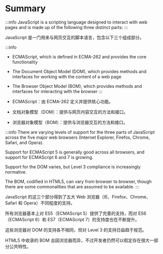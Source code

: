 # Summary

:::info
JavaScript is a scripting language designed to interact with web pages and is made up of the following three distinct parts:
:::

JavaScript 是一门用来与网页交互的脚本语言，包含以下三个组成部分。


:::info
- ECMAScript, which is defined in ECMA-262 and provides the core functionality
- The Document Object Model (DOM), which provides methods and interfaces for working with the content of a web page
- The Browser Object Model (BOM), which provides methods and interfaces for interacting with the browser
:::

- ECMAScript：由 ECMA-262 定义并提供核心功能。
- 文档对象模型（DOM）：提供与网页内容交互的方法和接口。
- 浏览器对象模型（BOM）：提供与浏览器交互的方法和接口。

:::info
There are varying levels of support for the three parts of JavaScript across the five major web browsers (Internet Explorer, Firefox, Chrome, Safari, and Opera). 

Support for ECMAScript 5 is generally good across all browsers, and support for ECMAScript 6 and 7 is growing. 

Support for the DOM varies, but Level 3 compliance is increasingly normative. 

The BOM, codified in HTML5, can vary from browser to browser, though there are some commonalities that are assumed to be available.
:::

JavaScript 的这三个部分得到了五大 Web 浏览器（IE、Firefox、Chrome、Safari 和 Opera）不同程度的支持。

所有浏览器基本上对 ES5（ECMAScript 5）提供了完善的支持，而对 ES6（ECMAScript 6）和 ES7（ECMAScript 7）的支持度也在不断提升。

这些浏览器对 DOM 的支持各不相同，但对 Level 3 的支持日益趋于规范。

HTML5 中收录的 BOM 会因浏览器而异，不过开发者仍然可以假定存在很大一部分公共特性。
